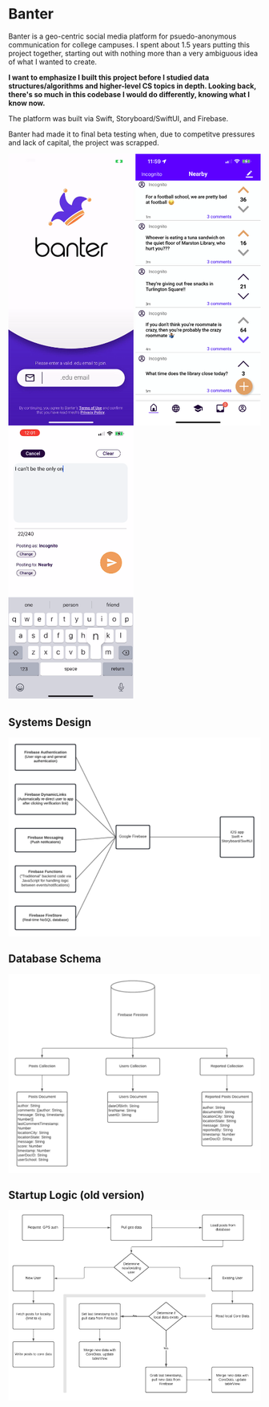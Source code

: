 # Banter

Banter is a geo-centric social media platform for psuedo-anonymous communication for college campuses. I spent about 1.5 years putting this project together, starting out with nothing more than a very ambiguous idea of what I wanted to create.

**I want to emphasize I built this project before I studied data structures/algorithms and higher-level CS topics in depth. Looking back, there's so much in this codebase I would do differently, knowing what I know now.**

The platform was built via Swift, Storyboard/SwiftUI, and Firebase.

Banter had made it to final beta testing when, due to competitve pressures and lack of capital, the project was scrapped.

<p float="left">
  <img src="/Banter/Banter_Signup.gif" width="250">
  <img src="/Banter/Banter_Screenshot.PNG" width="250" > 
  <img src="/Banter/New Post Screen.png" width="250" > 

</p>


## Systems Design

<img src="/Banter/Banter Systems Design.png" width="900" >

## Database Schema 

<img src="/Banter/Banter Database Schema.png" width="900">

## Startup Logic (old version)

<img src="/Banter/Banter Startup Logic.png" width="900">



